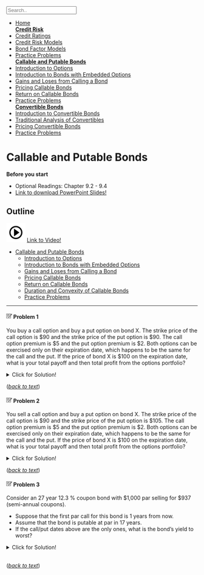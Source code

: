 <input type="text" id="mySearch" onkeyup="myFunction()" placeholder="Search.." title="Type in a category">
<ul id="myMenu">    
  <li><a href="readme.html" class="module"><i class="fa fa-fw fa-home"></i> Home</a></li> 
  <a> </a>   
  <a href="credit_risk.html" class="module"><strong>Credit Risk</strong> 
  <li><a href="credit_risk.html#credit-ratings">Credit Ratings</a></li>    
  <li><a href="credit_risk.html#credit-risk-models">Credit Risk Models</a></li> 
  <li><a href="credit_risk.html#bond-factor-models">Bond Factor Models</a></li> 
  <li><a href="credit_risk.html#practice-problems">Practice Problems</a></li>   
  <a> </a>       
  <a href="call_put_option.html" class="module"><strong>Callable and Putable Bonds</strong>
  <li><a href="call_put_option.html#introduction-to-options">Introduction to Options</a></li>     
  <li><a href="call_put_option.html#introduction-to-bonds-with-embedded-options">Introduction to Bonds with Embedded Options</a></li>  
  <li><a href="call_put_option.html#gains-and-loses-from-calling-a-bond">Gains and Loses from Calling a Bond</a></li>  
  <li><a href="call_put_option.html#pricing-callable-bonds">Pricing Callable Bonds</a></li>  
  <li><a href="call_put_option.html#return-on-callable-bonds">Return on Callable Bonds</a></li>  
  <li><a href="call_put_option.html#practice-problems">Practice Problems</a></li> 
  <a> </a>     
  <a href="convertible_bonds.html" class="module"><strong>Convertible Bonds</strong> 
  <li><a href="convertible_bonds.html#introduction-to-convertible-bonds">Introduction to Convertible Bonds</a></li>  
  <li><a href="convertible_bonds.html#traditional-analysis-of-convertibles">Traditional Analysis of Convertibles</a></li>  
  <li><a href="convertible_bonds.html#pricing-convertible-bonds">Pricing Convertible Bonds</a></li>  
  <li><a href="convertible_bonds.html#practice-problems">Practice Problems</a></li>  
  <a> </a>
</ul>    
<link rel="stylesheet" type="text/css" href="./sidebar1.css">
<link rel="stylesheet" href="https://cdnjs.cloudflare.com/ajax/libs/font-awesome/4.7.0/css/font-awesome.min.css">      



# Callable and Putable Bonds

**Before you start**
- Optional Readings: Chapter 9.2 - 9.4
- <a href="./pdf/intro_to_option.pdf" target="_blank">Link to download PowerPoint Slides!</a>


## Outline

![alt text](./pic/test2.png) <a href="https://use.vg/i2TvPm" target="_blank">Link to Video!</a>

- [Callable and Putable Bonds](#callable-and-putable-bonds)  
  - [Introduction to Options](#introduction-to-options)  
  - [Introduction to Bonds with Embedded Options](#introduction-to-bonds-with-embedded-options)  
  - [Gains and Loses from Calling a Bond](#gains-and-loses-from-calling-a-bond) 
  - [Pricing Callable Bonds](#pricing-callable-bonds)  
  - [Return on Callable Bonds](#return-on-callable-bonds)  
  - [Duration and Convexity of Callable Bonds](#duration-and-convexity-of-callable-bonds) 
  - [Practice Problems](#practice-problems) 

---

<a id='problem-1'></a>
#### ![](./pic/note1515.png) Problem 1
You buy a call option and buy a put option on bond X. The strike price of the call option is \$90 and the strike price of the put option is \$90. The call option premium is \$5 and the put option premium is \$2. Both options can be exercised only on their expiration date, which happens to be the same for the call and the put. If the price of bond X is \$100 on the expiration date, what is your total payoff and then total profit from the options portfolio?

<details>
  <summary>Click for Solution!</summary>
    
#### Solution

 - At \$100, the call option would be exercised and the payoff to the buyer would be **100-90=10**.
 - At \$100, the put option will not be exercised and the payoff to the buyer would be **0**.
 - The total payoff from the options portfolio would be **10**.
 - The total profit from the options portfolio is **10-5-2=3**.

</details>    

([*back to text*](#example-3))

<a id='problem-2'></a>
#### ![](./pic/note1515.png) Problem 2
You sell a call option and buy a put option on bond X. The strike price of the call option is \$90 and the strike price of the put option is \$105. The call option premium is \$5 and the put option premium is \$2. Both options can be exercised only on their expiration date, which happens to be the same for the call and the put. If the price of bond X is \$100 on the expiration date, what is your total payoff and then total profit from the options portfolio?

<details>
  <summary>Click for Solution!</summary>
    
##### ![](./pic/light.png) Solution

 - At \$100, the call option would be exercised and the payoff to the seller would be **–(100-90)=-10**.
 - At \$100, the put option will be exercised and the payoff to the buyer would be **105-100=5**
 - The total payoff from the options portfolio would be **-5**.
 - The total profit from the options portfolio is **-5+5-2=-2**. (loss)
</details>    

([*back to text*](#example-3))

<a id='problem-3'></a>
#### ![](./pic/note1515.png) Problem 3
Consider an 27 year 12.3 % coupon bond with \$1,000 par selling for \$937 (semi-annual coupons). 
 - Suppose that the first par call for this bond is 1 years from now. 
 - Assume that the bond is putable at par in 17 years. 
 - If the call/put dates above are the only ones, what is the bond’s yield to worst? 

<details>
  <summary>Click for Solution!</summary>
    
##### ![](./pic/light.png) Solution
 - Annualized YTM = **13.1562%**
 - Annualized YTFPC = **19.5374%**
 - Annualized YTFPP = **13.2406%**
 - Notice that there is no YTFC. So just compare the yields that you have to get YTWorst = **13.1562%**

</details>    
&nbsp    

([*back to text*](#example-3))

</div>

